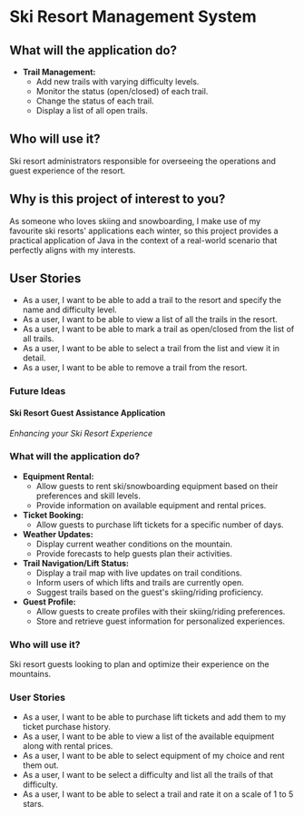 # Ski Resort Management System

## **What will the application do?**
- **Trail Management:**
  - Add new trails with varying difficulty levels.
  - Monitor the status (open/closed) of each trail.
  - Change the status of each trail.
  - Display a list of all open trails.

## **Who will use it?**

Ski resort administrators responsible for overseeing the operations and guest experience of the resort.

## **Why is this project of interest to you?**

As someone who loves skiing and snowboarding, I make use of my favourite ski resorts' applications each winter, so this
project provides a practical application of Java in the context of a real-world scenario that perfectly aligns with my 
interests.

## **User Stories**
- As a user, I want to be able to add a trail to the resort and specify the name and difficulty level.
- As a user, I want to be able to view a list of all the trails in the resort.
- As a user, I want to be able to mark a trail as open/closed from the list of all trails.
- As a user, I want to be able to select a trail from the list and view it in detail.
- As a user, I want to be able to remove a trail from the resort.



### Future Ideas

#### Ski Resort Guest Assistance Application

*Enhancing your Ski Resort Experience*

### **What will the application do?**
- **Equipment Rental:**
  - Allow guests to rent ski/snowboarding equipment based on their preferences and skill levels.
  - Provide information on available equipment and rental prices.
- **Ticket Booking:**
  - Allow guests to purchase lift tickets for a specific number of days.
- **Weather Updates:**
  - Display current weather conditions on the mountain.
  - Provide forecasts to help guests plan their activities.
- **Trail Navigation/Lift Status:**
  - Display a trail map with live updates on trail conditions.
  - Inform users of which lifts and trails are currently open.
  - Suggest trails based on the guest's skiing/riding proficiency.
- **Guest Profile:**
  - Allow guests to create profiles with their skiing/riding preferences.
  - Store and retrieve guest information for personalized experiences.

### **Who will use it?**

Ski resort guests looking to plan and optimize their experience on the mountains.


### **User Stories**
- As a user, I want to be able to purchase lift tickets and add them to my ticket purchase history.
- As a user, I want to be able to view a list of the available equipment along with rental prices.
- As a user, I want to be able to select equipment of my choice and rent them out.
- As a user, I want to be select a difficulty and list all the trails of that difficulty.
- As a user, I want to be able to select a trail and rate it on a scale of 1 to 5 stars.